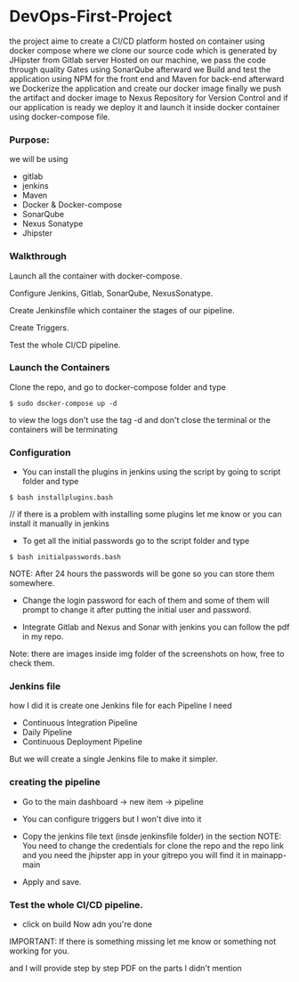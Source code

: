 # DevOps-First-Project
the project aime to create a CI/CD platform hosted on container using docker compose where we clone our source code which is
generated by JHipster from Gitlab server Hosted on our machine, we pass the code through quality Gates using SonarQube
afterward we Build and test the application using NPM for the front end and Maven for back-end afterward we Dockerize the
application and create our docker image finally we push the artifact and docker image to Nexus Repository for Version Control
and if our application is ready we deploy it and launch it inside docker container using docker-compose file.

### Purpose:
we will be using 
- gitlab
- jenkins
- Maven
- Docker & Docker-compose
- SonarQube
- Nexus Sonatype
- Jhipster

### Walkthrough

Launch all the container with docker-compose.

Configure Jenkins, Gitlab, SonarQube, NexusSonatype.

Create Jenkinsfile which container the stages of our pipeline.

Create Triggers.

Test the whole CI/CD pipeline.

### Launch the Containers

Clone the repo, and go to docker-compose folder and type

 `$ sudo docker-compose up -d`

to view the logs don't use the tag -d and don't close the terminal or the containers will be terminating

### Configuration


- You can install the plugins in jenkins using the script by going to script folder and type

 `$ bash installplugins.bash`

// if there is a problem with installing some plugins let me know or you can install it manually in jenkins

- To get all the initial passwords go to the script folder and type 

 `$ bash initialpasswords.bash`

NOTE: After 24 hours the passwords will be gone so you can store them somewhere.

- Change the login password for each of them and some of them will prompt to change it after putting the initial user and password.

- Integrate Gitlab and Nexus and Sonar with jenkins you can follow the pdf in my repo.

Note: there are images inside img folder of the screenshots on how, free to check them.

### Jenkins file

how I did it is create one Jenkins file for each Pipeline I need 
 - Continuous Integration Pipeline
 - Daily Pipeline
 - Continuous Deployment Pipeline
 
But we will create a single Jenkins file to make it simpler.

### creating the pipeline

 * Go to the main dashboard -> new item -> pipeline 

 * You can configure triggers but I won't dive into it 

 * Copy the jenkins file text (insde jenkinsfile folder) in the section
 NOTE: You need to change the credentials for clone the repo and the repo link and you need the jhipster app in your gitrepo you will find it in mainapp-main

 * Apply and save.

### Test the whole CI/CD pipeline.

 * click on build Now adn you're done

 IMPORTANT: If there is something missing let me know or something not working for you.
 
 and I will provide step by step PDF on the parts I didn't mention
